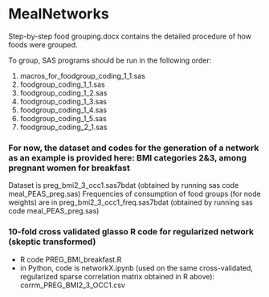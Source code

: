 # MealNetworks

Step-by-step food grouping.docx contains the detailed procedure of how foods were grouped.

To group, SAS programs should be run in the following order:
1. macros_for_foodgroup_coding_1_1.sas
2. foodgroup_coding_1_1.sas
3. foodgroup_coding_1_2.sas
4. foodgroup_coding_1_3.sas
5. foodgroup_coding_1_4.sas
6. foodgroup_coding_1_5.sas
7. foodgroup_coding_2_1.sas

### For now, the dataset and codes for the generation of a network as an example is provided here: BMI categories 2&3, among pregnant women for breakfast
Dataset is preg_bmi2_3_occ1.sas7bdat (obtained by running sas code meal_PEAS_preg.sas)
Frequencies of consumption of food groups (for node weights) are in preg_bmi2_3_occ1_freq.sas7bdat (obtained by running sas code meal_PEAS_preg.sas)

### 10-fold cross validated glasso R code for regularized network (skeptic transformed)
- R code PREG_BMI_breakfast.R
- in Python, code is networkX.ipynb (used on the same cross-validated, regularized sparse correlation matrix obtained in R above): corrm_PREG_BMI2_3_OCC1.csv
